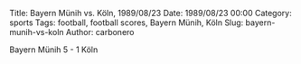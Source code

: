 Title: Bayern Münih vs. Köln, 1989/08/23
Date: 1989/08/23 00:00
Category: sports
Tags: football, football scores, Bayern Münih, Köln
Slug: bayern-munih-vs-koln
Author: carbonero


Bayern Münih 5 - 1 Köln
